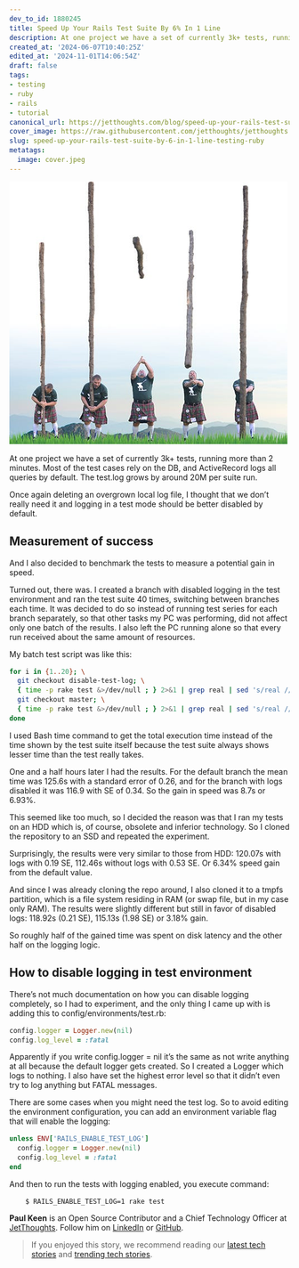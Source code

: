 ```yaml
---
dev_to_id: 1880245
title: Speed Up Your Rails Test Suite By 6% In 1 Line
description: At one project we have a set of currently 3k+ tests, running more than 2 minutes. Most of the test...
created_at: '2024-06-07T10:40:25Z'
edited_at: '2024-11-01T14:06:54Z'
draft: false
tags:
- testing
- ruby
- rails
- tutorial
canonical_url: https://jetthoughts.com/blog/speed-up-your-rails-test-suite-by-6-in-1-line-testing-ruby/
cover_image: https://raw.githubusercontent.com/jetthoughts/jetthoughts.github.io/master/content/blog/speed-up-your-rails-test-suite-by-6-in-1-line-testing-ruby/cover.jpeg
slug: speed-up-your-rails-test-suite-by-6-in-1-line-testing-ruby
metatags:
  image: cover.jpeg
---
```

![](file_0.jpeg)

At one project we have a set of currently 3k+ tests, running more than 2 minutes. Most of the test cases rely on the DB, and ActiveRecord logs all queries by default. The test.log grows by around 20M per suite run.

Once again deleting an overgrown local log file, I thought that we don’t really need it and logging in a test mode should be better disabled by default.

## Measurement of success

And I also decided to benchmark the tests to measure a potential gain in speed.

Turned out, there was. I created a branch with disabled logging in the test environment and ran the test suite 40 times, switching between branches each time. It was decided to do so instead of running test series for each branch separately, so that other tasks my PC was performing, did not affect only one batch of the results. I also left the PC running alone so that every run received about the same amount of resources.

My batch test script was like this:

```bash
for i in {1..20}; \
  git checkout disable-test-log; \
  { time -p rake test &>/dev/null ; } 2>&1 | grep real | sed 's/real //' >> test_runs_nologs; \
  git checkout master; \
  { time -p rake test &>/dev/null ; } 2>&1 | grep real | sed 's/real //' >> test_runs_default; \
done
```

I used Bash time command to get the total execution time instead of the time shown by the test suite itself because the test suite always shows lesser time than the test really takes.

One and a half hours later I had the results. For the default branch the mean time was 125.6s with a standard error of 0.26, and for the branch with logs disabled it was 116.9 with SE of 0.34. So the gain in speed was 8.7s or 6.93%.

This seemed like too much, so I decided the reason was that I ran my tests on an HDD which is, of course, obsolete and inferior technology. So I cloned the repository to an SSD and repeated the experiment.

Surprisingly, the results were very similar to those from HDD: 120.07s with logs with 0.19 SE, 112.46s without logs with 0.53 SE. Or 6.34% speed gain from the default value.

And since I was already cloning the repo around, I also cloned it to a tmpfs partition, which is a file system residing in RAM (or swap file, but in my case only RAM). The results were slightly different but still in favor of disabled logs: 118.92s (0.21 SE), 115.13s (1.98 SE) or 3.18% gain.

So roughly half of the gained time was spent on disk latency and the other half on the logging logic.

## How to disable logging in test environment

There’s not much documentation on how you can disable logging completely, so I had to experiment, and the only thing I came up with is adding this to config/environments/test.rb:

```ruby
config.logger = Logger.new(nil)
config.log_level = :fatal
```

Apparently if you write config.logger = nil it’s the same as not write anything at all because the default logger gets created. So I created a Logger which logs to nothing. I also have set the highest error level so that it didn’t even try to log anything but FATAL messages.

There are some cases when you might need the test log. So to avoid editing the environment configuration, you can add an environment variable flag that will enable the logging:

```ruby
unless ENV['RAILS_ENABLE_TEST_LOG']
  config.logger = Logger.new(nil)
  config.log_level = :fatal
end
```

And then to run the tests with logging enabled, you execute command:
```
    $ RAILS_ENABLE_TEST_LOG=1 rake test
```
**Paul Keen** is an Open Source Contributor and a Chief Technology Officer at [JetThoughts](https://www.jetthoughts.com). Follow him on [LinkedIn](https://www.linkedin.com/in/paul-keen/) or [GitHub](https://github.com/pftg).
>  If you enjoyed this story, we recommend reading our [latest tech stories](https://jtway.co/latest) and [trending tech stories](https://jtway.co/trending).
